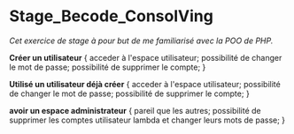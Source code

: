# Stage_Becode_ConsolVing

*Cet exercice de stage à pour but de me familiarisé avec la POO de PHP.*

__Créer un utilisateur__ {
    acceder à l'espace utilisateur;
    possibilité de changer le mot de passe;
    possibilité de supprimer le compte;
}

__Utilisé un utilisateur déjà créer__ {
    acceder à l'espace utilisateur;
    possibilité de changer le mot de passe;
    possibilité de supprimer le compte;
}

__avoir un espace administrateur__ {
    pareil que les autres;
    possibilité de supprimer les comptes utilisateur lambda et changer leurs mots de passe;
}
